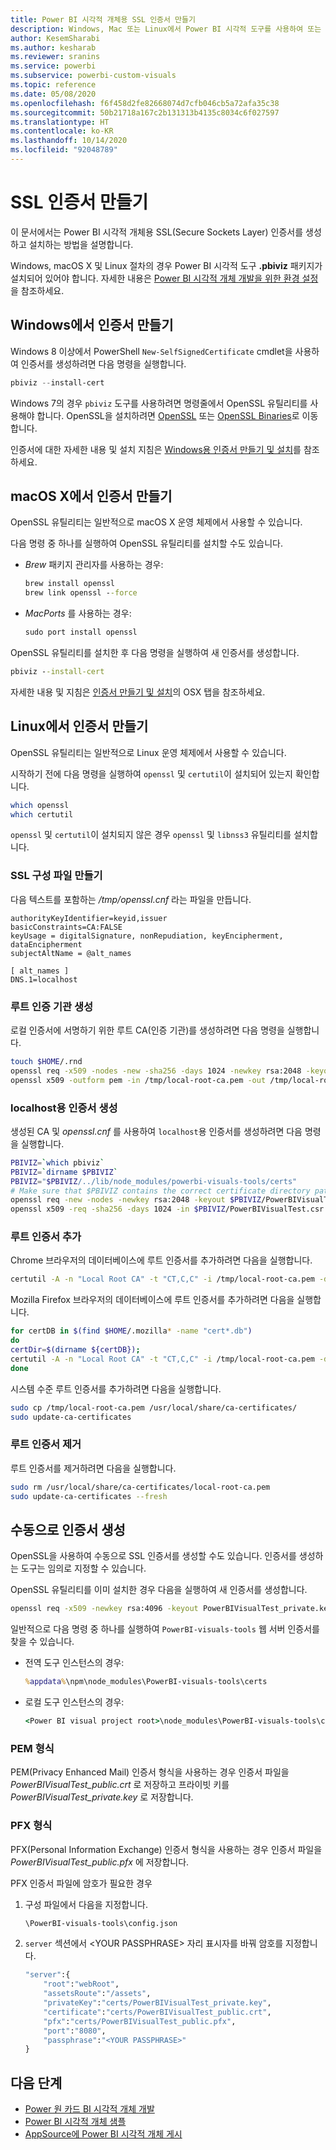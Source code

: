 ```yaml
---
title: Power BI 시각적 개체용 SSL 인증서 만들기
description: Windows, Mac 또는 Linux에서 Power BI 시각적 도구를 사용하여 또는 수동으로 SSL 인증서를 생성하는 방법을 알아봅니다.
author: KesemSharabi
ms.author: kesharab
ms.reviewer: sranins
ms.service: powerbi
ms.subservice: powerbi-custom-visuals
ms.topic: reference
ms.date: 05/08/2020
ms.openlocfilehash: f6f458d2fe82668074d7cfb046cb5a72afa35c38
ms.sourcegitcommit: 50b21718a167c2b131313b4135c8034c6f027597
ms.translationtype: HT
ms.contentlocale: ko-KR
ms.lasthandoff: 10/14/2020
ms.locfileid: "92048789"
---
```

# <a name="create-an-ssl-certificate"></a>SSL 인증서 만들기

이 문서에서는 Power BI 시각적 개체용 SSL(Secure Sockets Layer) 인증서를 생성하고 설치하는 방법을 설명합니다.

Windows, macOS X 및 Linux 절차의 경우 Power BI 시각적 도구 **.pbiviz** 패키지가 설치되어 있어야 합니다. 자세한 내용은 [Power BI 시각적 개체 개발을 위한 환경 설정](./environment-setup.md)을 참조하세요. 

## <a name="create-a-certificate-on-windows"></a>Windows에서 인증서 만들기

Windows 8 이상에서 PowerShell `New-SelfSignedCertificate` cmdlet을 사용하여 인증서를 생성하려면 다음 명령을 실행합니다.

```powershell
pbiviz --install-cert
```

Windows 7의 경우 `pbiviz` 도구를 사용하려면 명령줄에서 OpenSSL 유틸리티를 사용해야 합니다. OpenSSL을 설치하려면 [OpenSSL](https://www.openssl.org) 또는 [OpenSSL Binaries](https://wiki.openssl.org/index.php/Binaries)로 이동합니다.

인증서에 대한 자세한 내용 및 설치 지침은 [Windows용 인증서 만들기 및 설치](./environment-setup.md#create-and-install-a-certificate)를 참조하세요.

## <a name="create-a-certificate-on-macos-x"></a>macOS X에서 인증서 만들기

OpenSSL 유틸리티는 일반적으로 macOS X 운영 체제에서 사용할 수 있습니다.

다음 명령 중 하나를 실행하여 OpenSSL 유틸리티를 설치할 수도 있습니다.

- *Brew* 패키지 관리자를 사용하는 경우:
  
  ```cmd
  brew install openssl
  brew link openssl --force
  ```

- *MacPorts* 를 사용하는 경우:
  
  ```cmd
  sudo port install openssl
  ```

OpenSSL 유틸리티를 설치한 후 다음 명령을 실행하여 새 인증서를 생성합니다.

```cmd
pbiviz --install-cert
```

자세한 내용 및 지침은 [인증서 만들기 및 설치](./environment-setup.md#create-and-install-a-certificate)의 OSX 탭을 참조하세요.

## <a name="create-a-certificate-on-linux"></a>Linux에서 인증서 만들기

OpenSSL 유틸리티는 일반적으로 Linux 운영 체제에서 사용할 수 있습니다.

시작하기 전에 다음 명령을 실행하여 `openssl` 및 `certutil`이 설치되어 있는지 확인합니다.

```sh
which openssl
which certutil
```

`openssl` 및 `certutil`이 설치되지 않은 경우 `openssl` 및 `libnss3` 유틸리티를 설치합니다.

### <a name="create-the-ssl-configuration-file"></a>SSL 구성 파일 만들기

다음 텍스트를 포함하는 */tmp/openssl.cnf* 라는 파일을 만듭니다.

```
authorityKeyIdentifier=keyid,issuer
basicConstraints=CA:FALSE
keyUsage = digitalSignature, nonRepudiation, keyEncipherment, dataEncipherment
subjectAltName = @alt_names

[ alt_names ]
DNS.1=localhost
```

### <a name="generate-root-certificate-authority"></a>루트 인증 기관 생성

로컬 인증서에 서명하기 위한 루트 CA(인증 기관)를 생성하려면 다음 명령을 실행합니다.

```sh
touch $HOME/.rnd
openssl req -x509 -nodes -new -sha256 -days 1024 -newkey rsa:2048 -keyout /tmp/local-root-ca.key -out /tmp/local-root-ca.pem -subj "/C=US/CN=Local Root CA/O=Local Root CA"
openssl x509 -outform pem -in /tmp/local-root-ca.pem -out /tmp/local-root-ca.crt
```

### <a name="generate-a-certificate-for-localhost"></a>localhost용 인증서 생성 

생성된 CA 및 *openssl.cnf* 를 사용하여 `localhost`용 인증서를 생성하려면 다음 명령을 실행합니다.

```sh
PBIVIZ=`which pbiviz`
PBIVIZ=`dirname $PBIVIZ`
PBIVIZ="$PBIVIZ/../lib/node_modules/powerbi-visuals-tools/certs"
# Make sure that $PBIVIZ contains the correct certificate directory path. ls $PBIVIZ should list 'blank' file.
openssl req -new -nodes -newkey rsa:2048 -keyout $PBIVIZ/PowerBIVisualTest_private.key -out $PBIVIZ/PowerBIVisualTest.csr -subj "/C=US/O=PowerBI Visuals/CN=localhost"
openssl x509 -req -sha256 -days 1024 -in $PBIVIZ/PowerBIVisualTest.csr -CA /tmp/local-root-ca.pem -CAkey /tmp/local-root-ca.key -CAcreateserial -extfile /tmp/openssl.cnf -out $PBIVIZ/PowerBIVisualTest_public.crt
```

### <a name="add-root-certificates"></a>루트 인증서 추가

Chrome 브라우저의 데이터베이스에 루트 인증서를 추가하려면 다음을 실행합니다.

```sh
certutil -A -n "Local Root CA" -t "CT,C,C" -i /tmp/local-root-ca.pem -d sql:$HOME/.pki/nssdb
```

Mozilla Firefox 브라우저의 데이터베이스에 루트 인증서를 추가하려면 다음을 실행합니다.

```sh
for certDB in $(find $HOME/.mozilla* -name "cert*.db")
do
certDir=$(dirname ${certDB});
certutil -A -n "Local Root CA" -t "CT,C,C" -i /tmp/local-root-ca.pem -d sql:${certDir}
done
```

시스템 수준 루트 인증서를 추가하려면 다음을 실행합니다.

```sh
sudo cp /tmp/local-root-ca.pem /usr/local/share/ca-certificates/
sudo update-ca-certificates
```

### <a name="remove-root-certificates"></a>루트 인증서 제거

루트 인증서를 제거하려면 다음을 실행합니다.

```sh
sudo rm /usr/local/share/ca-certificates/local-root-ca.pem
sudo update-ca-certificates --fresh
```

## <a name="generate-a-certificate-manually"></a>수동으로 인증서 생성

OpenSSL을 사용하여 수동으로 SSL 인증서를 생성할 수도 있습니다. 인증서를 생성하는 도구는 임의로 지정할 수 있습니다.

OpenSSL 유틸리티를 이미 설치한 경우 다음을 실행하여 새 인증서를 생성합니다.

```cmd
openssl req -x509 -newkey rsa:4096 -keyout PowerBIVisualTest_private.key -out PowerBIVisualTest_public.crt -days 365
```

일반적으로 다음 명령 중 하나를 실행하여 `PowerBI-visuals-tools` 웹 서버 인증서를 찾을 수 있습니다.

- 전역 도구 인스턴스의 경우:
  
  ```cmd
  %appdata%\npm\node_modules\PowerBI-visuals-tools\certs
  ```

- 로컬 도구 인스턴스의 경우:
  
  ```cmd
  <Power BI visual project root>\node_modules\PowerBI-visuals-tools\certs
  ```

### <a name="pem-format"></a>PEM 형식

PEM(Privacy Enhanced Mail) 인증서 형식을 사용하는 경우 인증서 파일을 *PowerBIVisualTest_public.crt* 로 저장하고 프라이빗 키를 *PowerBIVisualTest_private.key* 로 저장합니다.

### <a name="pfx-format"></a>PFX 형식

PFX(Personal Information Exchange) 인증서 형식을 사용하는 경우 인증서 파일을 *PowerBIVisualTest_public.pfx* 에 저장합니다.

PFX 인증서 파일에 암호가 필요한 경우

1. 구성 파일에서 다음을 지정합니다.
   
   ```cmd
   \PowerBI-visuals-tools\config.json
   ```
   
1. `server` 섹션에서 \<YOUR PASSPHRASE> 자리 표시자를 바꿔 암호를 지정합니다.

    ```cmd
    "server":{
        "root":"webRoot",
        "assetsRoute":"/assets",
        "privateKey":"certs/PowerBIVisualTest_private.key",
        "certificate":"certs/PowerBIVisualTest_public.crt",
        "pfx":"certs/PowerBIVisualTest_public.pfx",
        "port":"8080",
        "passphrase":"<YOUR PASSPHRASE>"
    }
    ```

## <a name="next-steps"></a>다음 단계
- [Power 원 카드 BI 시각적 개체 개발](develop-circle-card.md)
- [Power BI 시각적 개체 샘플](samples.md)
- [AppSource에 Power BI 시각적 개체 게시](office-store.md)